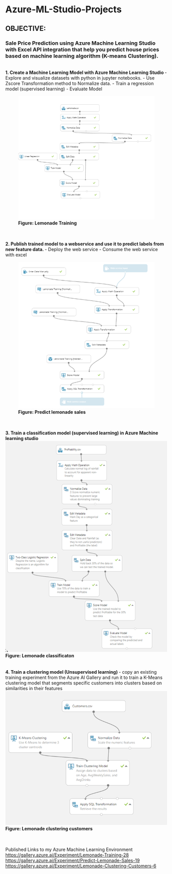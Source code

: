 # Azure-ML-Studio-Projects
<h2> 
OBJECTIVE:
<h3> Sale Price Prediction using Azure Machine Learning Studio with Excel API integration that help you predict house prices based on machine learning algorithm (K-means Clustering). </h3>
</h2>
<br>
<b> 
1. Create a Machine Learning Model with Azure Machine Learning Studio 
</b>
- Explore and visualize datasets with python in jupyter notebooks.
- Use Zscore Transformation method to Normalize data.
- Train a regression model (supervised learning)
- Evaluate Model
  <figure>
   <img src="https://github.com/Dalbee/Azure-ML-Studio-Projects/blob/master/lemonade-training.png" alt="Lemonade training" title="Lemonade Training">
   <figcaption>
    <b> Figure: Lemonade Training</b>
   </figcaption> 
  </figure>
<br>

<br>
<b>
2. Publish trained model to a webservice and use it to predict labels from new feature data.
</b>
- Deploy the web service
- Consume the web service with excel
<figure>
<img src="https://github.com/Dalbee/Azure-ML-Studio-Projects/blob/master/Predict-lemonade-sales.png" alt="Predict-lemonade-sales" title="Predict-lemonade-sales">
   <figcaption>
    <b> Figure: Predict lemonade sales</b>
   </figcaption> 
  </figure>
<br>

<br>
<b>
3. Train a classification model (supervised learning) in Azure Machine learning studio
</b>
<img src="https://github.com/Dalbee/Azure-ML-Studio-Projects/blob/master/lemonade%20classification%20-%20annontated.png" alt="Lemonade-classificaton" title="Lemonade-classificaton">
   <figcaption>
    <b> Figure: Lemonade classificaton</b>
   </figcaption> 
  </figure>
<br>

<br>
<b>
4. Train a clustering model (Unsupervised learning)
</b>
   - copy an existing training experiment from the Azure AI Gallery and run it to train a K-Means clustering model that segments specific customers into clusters based on similarities in their features 
<img src="https://github.com/Dalbee/Azure-ML-Studio-Projects/blob/master/lemonade%20clustering%20customers%20-%20annontated.png" alt="Lemonade-clustering-customers" title="Lemonade-clustering-customers">
   <figcaption>
    <b> Figure: Lemonade clustering customers</b>
   </figcaption> 
  </figure>
<br>


<br>

Published Links to my Azure Machine Learning Environment
https://gallery.azure.ai/Experiment/Lemonade-Training-28
https://gallery.azure.ai/Experiment/Predict-Lemonade-Sales-19
https://gallery.azure.ai/Experiment/Lemonade-Clustering-Customers-6
